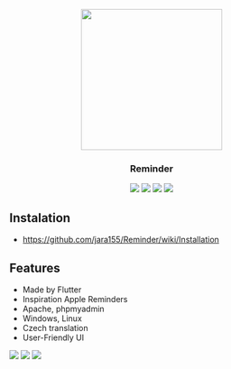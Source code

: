 <p align="center">
  <img src="https://cdn.discordapp.com/attachments/794225900791136286/1093293280772493393/reminder.png" width="250"/> 
  <p align="center">
    <h3 align="center">Reminder</h3>
  </p>
</p>

<div align="center">
    <img src="https://img.shields.io/badge/Flutter-%2302569B.svg?style=for-the-badge&logo=Flutter&logoColor=white" />
    <img src="https://img.shields.io/badge/mysql-%2300f.svg?style=for-the-badge&logo=mysql&logoColor=white" />
    <img src="https://img.shields.io/badge/apache-%23D42029.svg?style=for-the-badge&logo=apache&logoColor=white" />
    <img src="https://img.shields.io/badge/php-%23777BB4.svg?style=for-the-badge&logo=php&logoColor=white" />
</div>

## Instalation
* https://github.com/jara155/Reminder/wiki/Installation

## Features
- Made by Flutter
- Inspiration Apple Reminders
- Apache, phpmyadmin
- Windows, Linux
- Czech translation
- User-Friendly UI
    
<img src="https://media.discordapp.net/attachments/794225900791136286/1054136125821833278/image.png" />
<img src="https://cdn.discordapp.com/attachments/821039390775705612/1054144452727406672/image.png" />
<img src="https://cdn.discordapp.com/attachments/821039390775705612/1054144484692197396/image.png" />
